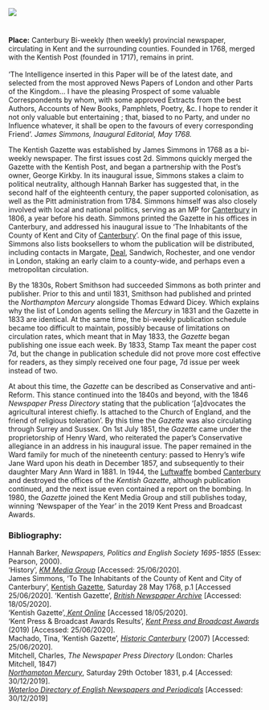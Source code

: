 <a href="https://www.kent-maps.online"><img src="https://www.kent-maps.online/juncture/ve-button.png"></a>
<param ve-config title="Kentish Gazette" author="Katie Holdway" layout="vtl" 
banner="https://raw.githubusercontent.com/kent-map/images/main/banners/18c.jpg" description="Founded in 1768, the Kentish Gazette remains in print today.">

<param ve-entity eid="Q29303" aliases="Canterbury">

#

**Place:** Canterbury
Bi-weekly (then weekly) provincial newspaper, circulating in Kent and the surrounding counties. Founded in 1768, merged with the Kentish Post (founded in 1717), remains in print.
<br><br>
‘The Intelligence inserted in this Paper will be of the latest date, and selected from the most approved News Papers of London and other Parts of the Kingdom… I have the pleasing Prospect of some valuable Correspondents by whom, with some approved Extracts from the best Authors, Accounts of New Books, Pamphlets, Poetry, &c. I hope to render it not only valuable but entertaining ; that, biased to no Party, and under no Influence whatever, it shall be open to the favours of every corresponding Friend’.
_James Simmons, Inaugural Editorial, May 1768._
<param ve-image url="https://stor.artstor.org/stor/45c339b3-6234-4096-827e-8cce6681e0fe" label="Kentish Gazette" attribution="© Martin Crowther">

The Kentish Gazette was established by James Simmons in 1768 as a bi-weekly newspaper. The first issues cost 2d. Simmons quickly merged the Gazette with the Kentish Post, and began a partnership with the Post’s owner, George Kirkby. In its inaugural issue, Simmons stakes a claim to political neutrality, although Hannah Barker has suggested that, in the second half of the eighteenth century, the paper supported colonisation, as well as the Pitt administration from 1784. Simmons himself was also closely involved with local and national politics, serving as an MP for [Canterbury](/19c/19c-canterbury) in 1806, a year before his death. Simmons printed the Gazette in his offices in Canterbury, and addressed his inaugural issue to ‘The Inhabitants of the County of Kent and City of [Canterbury](/19c/19c-canterbury)’. On the final page of this issue, Simmons also lists booksellers to whom the publication will be distributed, including contacts in Margate, [Deal](/seascape/deal), Sandwich, Rochester, and one vendor in London, staking an early claim to a county-wide, and perhaps even a metropolitan circulation.
<param ve-image url="https://stor.artstor.org/stor/0dbebb56-ac19-4cef-9f23-7e64db40f34b" label="James Simmons House, Canterbury " attribution="© Martin Crowther">

By the 1830s, Robert Smithson had succeeded Simmons as both printer and publisher. Prior to this and until 1831, Smithson had published and printed the _Northampton Mercury_ alongside Thomas Edward Dicey. Which explains why the list of London agents selling the _Mercury_ in 1831 and the Gazette in 1833 are identical. At the same time, the bi-weekly publication schedule became too difficult to maintain, possibly because of limitations on circulation rates, which meant that in May 1833, the _Gazette_ began publishing one issue each week. By 1833, Stamp Tax meant the paper cost 7d, but the change in publication schedule did not prove more cost effective for readers, as they simply received one four page, 7d issue per week instead of two.
<param ve-image url="https://stor.artstor.org/stor/1f4ccd77-6d62-48a2-9be5-d54e407b8a88" label="Tomb of the worthy Alderman James Simmons" attribution="© Martin Crowther">

At about this time, the _Gazette_ can be described as Conservative and anti-Reform. This stance continued into the 1840s and beyond, with the 1846 _Newspaper Press Directory_ stating that the publication ‘[a]dvocates the agricultural interest chiefly. Is attached to the Church of England, and the friend of religious toleration’.  By this time the _Gazette_ was also circulating through Surrey and Sussex. On 1st July 1851, the _Gazette_ came under the proprietorship of Henry Ward, who reiterated the paper’s Conservative allegiance in an address in his inaugural issue. The paper remained in the Ward family for much of the nineteenth century: passed to Henry’s wife Jane Ward upon his death in December 1857, and subsequently to their daughter Mary Ann Ward in 1881.
In 1944, the [Luftwaffe](/canterbury/20c-canterbury-ww2) bombed [Canterbury](/canterbury/20c-canterbury-home) and destroyed the offices of the _Kentish Gazette_, although publication continued, and the next issue even contained a report on the bombing. In 1980, the _Gazette_ joined the Kent Media Group and still publishes today, winning ‘Newspaper of the Year’ in the 2019 Kent Press and Broadcast Awards.
<param ve-image url="https://upload.wikimedia.org/wikipedia/commons/8/8d/St_George%27s_Tower_Canterbury_plaque.JPG" label="Commemorative plaque to the Bedeker Raid on Canterbury" attribution="Adam Bishop, CC BY-SA 3.0, via Wikimedia Commons" license="CC BY-SA 3.0">

### Bibliography:
Hannah Barker, _Newspapers, Politics and English Society 1695-1855_ (Essex: Pearson, 2000).   
‘History’, [_KM Media Group_](https://www.kmmediagroup.co.uk/history/) [Accessed: 25/06/2020].   
James Simmons, ‘To The Inhabitants of the County of Kent and City of Canterbury’, [Kentish Gazette](https://www.britishnewspaperarchive.co.uk/viewer/BL/0000234/17680528/001/0001), Saturday 28 May 1768, p.1  [Accessed 25/06/2020].
‘Kentish Gazette’, [_British Newspaper Archive_](https://www.britishnewspaperarchive.co.uk/titles/kentish-gazette) [Accessed: 18/05/2020].   
‘Kentish Gazette’,[ _Kent Online_](https://www.kentonline.co.uk/contact-us/kentish-gazette-team/) [Accessed 18/05/2020].   
‘Kent Press & Broadcast Awards Results’, [_Kent Press and Broadcast Awards_](https://www.kpbawards.co.uk/results) (2019) [Accessed: 25/06/2020].   
Machado, Tina, ‘Kentish Gazette’, [_Historic Canterbury_](www.historiccanterbury.com) (2007) [Accessed: 25/06/2020].   
Mitchell, Charles, _The Newspaper Press Directory_ (London: Charles Mitchell, 1847)   
[_Northampton Mercury_](https://www.britishnewspaperarchive.co.uk/viewer/BL/0000317/18311029/025/0004), Saturday 29th October 1831, p.4 [Accessed: 30/12/2019].   
[_Waterloo Directory of English Newspapers and Periodicals_](http://www.victorianperiodicals.com/series3/index.asp) [Accessed: 30/12/2019]   

